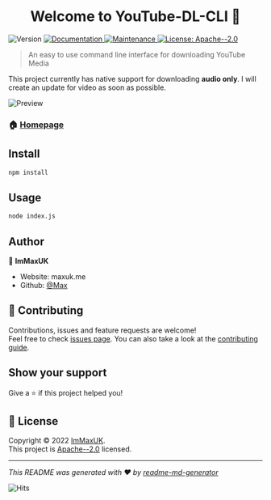 <h1 align="center">Welcome to YouTube-DL-CLI 👋</h1>
<p>
  <img alt="Version" src="https://img.shields.io/badge/version-1.0.0-blue.svg?cacheSeconds=2592000" />
  <a href="https://github.com/ImMaxUK/youtube-dl-cli#readme" target="_blank">
    <img alt="Documentation" src="https://img.shields.io/badge/documentation-yes-brightgreen.svg" />
  </a>
  <a href="https://github.com/ImMaxUK/youtube-dl-cli/graphs/commit-activity" target="_blank">
    <img alt="Maintenance" src="https://img.shields.io/badge/Maintained%3F-yes-green.svg" />
  </a>
  <a href="https://github.com/ImMaxUK/youtube-dl-cli/blob/master/LICENSE" target="_blank">
    <img alt="License: Apache--2.0" src="https://img.shields.io/github/license/ImMaxUK/YouTube-DL-CLI" />
  </a>
</p>

> An easy to use command line interface for downloading YouTube Media

This project currently has native support for downloading **audio only**. I will create an update for video as soon as possible.

![Preview](https://i.maxuk.me/ZoSA7/jaVipeKe29/raw.gif)

### 🏠 [Homepage](https://github.com/ImMaxUK/youtube-dl-cli#readme)

## Install

```sh
npm install
```

## Usage

```sh
node index.js
```

## Author

👤 **ImMaxUK**

* Website: maxuk.me
* Github: [@Max](https://github.com/ImMaxUK)

## 🤝 Contributing

Contributions, issues and feature requests are welcome!<br />Feel free to check [issues page](https://github.com/ImMaxUK/youtube-dl-cli/issues). You can also take a look at the [contributing guide](https://github.com/ImMaxUK/youtube-dl-cli/blob/master/CONTRIBUTING.md).

## Show your support

Give a ⭐️ if this project helped you!

## 📝 License

Copyright © 2022 [ImMaxUK](https://github.com/ImMaxUK).<br />
This project is [Apache--2.0](https://github.com/ImMaxUK/youtube-dl-cli/blob/master/LICENSE) licensed.

***
_This README was generated with ❤️ by [readme-md-generator](https://github.com/kefranabg/readme-md-generator)_

![Hits](https://hits.link/hits?url=https%3A%2F%2Fgithub.com%2FImMaxUK%2FYouTube-DL-CLI)